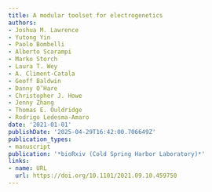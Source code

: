 ```yaml
---
title: A modular toolset for electrogenetics
authors:
- Joshua M. Lawrence
- Yutong Yin
- Paolo Bombelli
- Alberto Scarampi
- Marko Storch
- Laura T. Wey
- A. Climent-Catala
- Geoff Baldwin
- Danny O’Hare
- Christopher J. Howe
- Jenny Zhang
- Thomas E. Ouldridge
- Rodrigo Ledesma‐Amaro
date: '2021-01-01'
publishDate: '2025-04-29T16:42:00.706649Z'
publication_types:
- manuscript
publication: '*bioRxiv (Cold Spring Harbor Laboratory)*'
links:
- name: URL
  url: https://doi.org/10.1101/2021.09.10.459750
---
```

